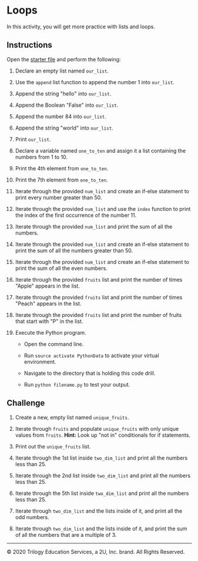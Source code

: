 # Loops

In this activity, you will get more practice with lists and loops.

## Instructions

Open the [starter file](Unsolved/loops-01.py) and perform the following:

1. Declare an empty list named `our_list`.

2. Use the `append` list function to append the number 1 into `our_list`.

3. Append the string "hello" into `our_list`.

4. Append the Boolean "False" into `our_list`.

5. Append the number 84 into `our_list`.

6. Append the string "world" into `our_list`.

7. Print `our_list`.

8. Declare a variable named `one_to_ten` and assign it a list containing the numbers from 1 to 10.

9. Print the 4th element from `one_to_ten`.

10. Print the 7th element from `one_to_ten`.

11. Iterate through the provided `num_list` and create an if-else statement to print every number greater than 50.

12. Iterate through the provided `num_list` and use the `index` function to print the index of the first occurrence of the number 11.

13. Iterate through the provided `num_list` and print the sum of all the numbers.

14. Iterate through the provided `num_list` and create an if-else statement to print the sum of all the numbers greater than 50.

15. Iterate through the provided `num_list` and create an if-else statement to print the sum of all the even numbers.

16. Iterate through the provided `fruits` list and print the number of times "Apple" appears in the list.

17. Iterate through the provided `fruits` list and print the number of times "Peach" appears in the list.

18. Iterate through the provided `fruits` list and print the number of fruits that start with "P" in the list.

19. Execute the Python program.

    * Open the command line.

    * Run `source activate PythonData` to activate your virtual environment.

    * Navigate to the directory that is holding this code drill.

    * Run `python filename.py` to test your output.

## Challenge

1. Create a new, empty list named `unique_fruits`.

2. Iterate through `fruits` and populate `unique_fruits` with only unique values from `fruits`. **Hint:** Look up "not in" conditionals for if statements.

3. Print out the `unique_fruits` list.

4. Iterate through the 1st list inside `two_dim_list` and print all the numbers less than 25.

5. Iterate through the 2nd list inside `two_dim_list` and print all the numbers less than 25.

6. Iterate through the 5th list inside `two_dim_list` and print all the numbers less than 25.

7. Iterate through `two_dim_list` and the lists inside of it, and print all the odd numbers.

8. Iterate through `two_dim_list` and the lists inside of it, and print the sum of all the numbers that are a multiple of 3.

---

© 2020 Trilogy Education Services, a 2U, Inc. brand. All Rights Reserved.
